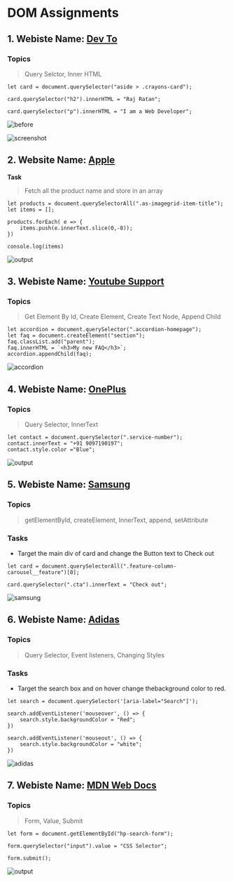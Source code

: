 # DOM Assignments

## 1. Webiste Name: [Dev To](https://dev.to/)

### Topics

> Query Selctor, Inner HTML

```JS
let card = document.querySelector("aside > .crayons-card");

card.querySelector("h2").innerHTML = "Raj Ratan";

card.querySelector("p").innerHTML = "I am a Web Developer";
```

![before](./images/dev.to.png)

![screenshot](./images/devto.png)

## 2. Website Name: [Apple](https://support.apple.com/en-in)

**Task**

> Fetch all the product name and store in an array

```JS
let products = document.querySelectorAll(".as-imagegrid-item-title");
let items = [];

products.forEach( e => {
    items.push(e.innerText.slice(0,-8));
})

console.log(items)
```

![output](./images/apple.png)

## 3. Webiste Name: [Youtube Support](https://support.google.com/youtube/)

### Topics

> Get Element By Id, Create Element, Create Text Node, Append Child

```JS
let accordion = document.querySelector(".accordion-homepage");
let faq = document.createElement("section");
faq.classList.add("parent");
faq.innerHTML = `<h3>My new FAQ</h3>`;
accordion.appendChild(faq);
```

![accordion](./images/youtube.png)

## 4. Webiste Name: [OnePlus](https://www.oneplus.in/support)

### Topics

> Query Selector, InnerText

```JS
let contact = document.querySelector(".service-number");
contact.innerText = "+91 9097190197";
contact.style.color ="Blue";
```

![output](./images/oneplus.png)

## 5. Webiste Name: [Samsung](https://www.samsung.com/in/offer/online/samsung-fest/)

### Topics

> getElementById, createElement, InnerText, append, setAttribute

### Tasks

- Target the main div of card and change the Button text to Check out

```JS
let card = document.querySelectorAll(".feature-column-carousel__feature")[0];

card.querySelector(".cta").innerText = "Check out";
```

![samsung](./images/samsung.png)

## 6. Webiste Name: [Adidas](https://www.adidas.co.in/)

### Topics

> Query Selector, Event listeners, Changing Styles

### Tasks

- Target the search box and on hover change thebackground color to red.

```JS
let search = document.querySelector('[aria-label="Search"]');

search.addEventListener('mouseover', () => {
    search.style.backgroundColor = "Red";
})

search.addEventListener('mouseout', () => {
    search.style.backgroundColor = "white";
})
```

![adidas](./images/adidas.png)

## 7. Webiste Name: [MDN Web Docs](https://developer.mozilla.org/en-US/)

### Topics

> Form, Value, Submit

```JS
let form = document.getElementById("hp-search-form");

form.querySelector("input").value = "CSS Selector";

form.submit();
```

![output](./images/mdndocs.png)
